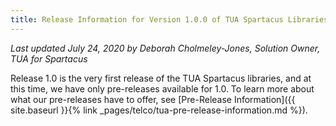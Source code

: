 ```yaml
---
title: Release Information for Version 1.0.0 of TUA Spartacus Libraries
---
```


*Last updated July 24, 2020 by Deborah Cholmeley-Jones, Solution Owner, TUA for Spartacus*


Release 1.0 is the very first release of the TUA Spartacus libraries, and at this time, we have only pre-releases available for 1.0. To learn more about what our pre-releases have to offer, see [Pre-Release Information]({{ site.baseurl }}{% link _pages/telco/tua-pre-release-information.md %}).

